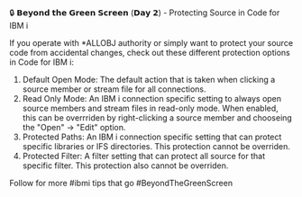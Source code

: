 🔒 𝗕𝗲𝘆𝗼𝗻𝗱 𝘁𝗵𝗲 𝗚𝗿𝗲𝗲𝗻 𝗦𝗰𝗿𝗲𝗲𝗻 (𝗗𝗮𝘆 𝟮) - Protecting Source in Code for IBM i

If you operate with *ALLOBJ authority or simply want to protect your source code from accidental changes, check out these different protection options in Code for IBM i:
1. Default Open Mode: The default action that is taken when clicking a source member or stream file for all connections.
2. Read Only Mode: An IBM i connection specific setting to always open source members and stream files in read-only mode. When enabled, this can be overrriden by right-clicking a source member and chooseing the "Open" → "Edit" option.
3. Protected Paths: An IBM i connection specific setting that can protect specific libraries or IFS directories. This protection cannot be overriden.
4. Protected Filter: A filter setting that can protect all source for that specific filter. This protection also cannot be overriden.

Follow for more #ibmi tips that go #BeyondTheGreenScreen